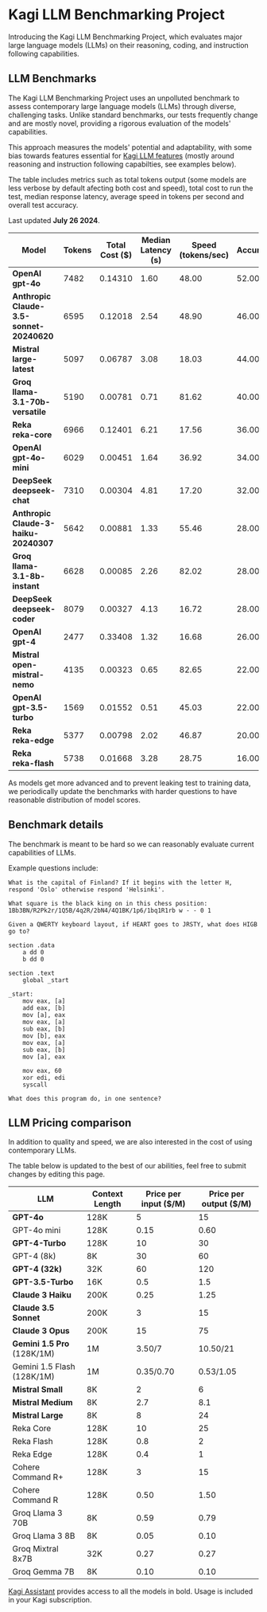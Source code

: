 # Kagi LLM Benchmarking Project

Introducing the Kagi LLM Benchmarking Project, which evaluates major large language models (LLMs) on their reasoning, coding, and instruction following capabilities.

## LLM Benchmarks

The Kagi LLM Benchmarking Project uses an unpolluted benchmark to assess contemporary large language models (LLMs) through diverse, challenging tasks. Unlike standard benchmarks, our tests frequently change and are mostly novel, providing a rigorous evaluation of the models' capabilities. 

This approach measures the models' potential and adaptability, with some bias towards features essential for [Kagi LLM features](./kagi-ai.md) (mostly around reasoning and instruction following capabilties, see examples below).

The table includes metrics such as total tokens output (some models are less verbose by default afecting both cost and speed), total cost to run the test, median response latency, average speed in tokens per second and overall test accuracy.

Last updated **July 26 2024**.

| Model                                    | Tokens | Total Cost ($) | Median Latency (s) | Speed (tokens/sec) | Accuracy |
|------------------------------------------|--------|----------------|--------------------|--------------------|----------|
| **OpenAI gpt-4o**                            | 7482   | 0.14310        | 1.60               | 48.00              | 52.00%   |
| **Anthropic Claude-3.5-sonnet-20240620**     | 6595   | 0.12018        | 2.54               | 48.90              | 46.00%   |
| **Mistral large-latest**                     | 5097   | 0.06787        | 3.08               | 18.03              | 44.00%   |
| **Groq llama-3.1-70b-versatile**             | 5190   | 0.00781        | 0.71               | 81.62              | 40.00%   |
| **Reka reka-core**  |  6966  | 0.12401  |     6.21    |       17.56        |   36.00%   |
| **OpenAI gpt-4o-mini**                       | 6029   | 0.00451        | 1.64               | 36.92              | 34.00%   |
| **DeepSeek deepseek-chat**                            | 7310   | 0.00304        | 4.81               | 17.20              | 32.00%   |
| **Anthropic Claude-3-haiku-20240307**        | 5642   | 0.00881        | 1.33               | 55.46              | 28.00%   |
| **Groq llama-3.1-8b-instant**                | 6628   | 0.00085        | 2.26               | 82.02              | 28.00%   |
| **DeepSeek deepseek-coder**                           | 8079   | 0.00327        | 4.13               | 16.72              | 28.00%   |
| **OpenAI gpt-4**                             | 2477   | 0.33408        | 1.32               | 16.68              | 26.00%   |
| **Mistral open-mistral-nemo**               | 4135   | 0.00323        | 0.65               | 82.65              | 22.00%   |
| **OpenAI gpt-3.5-turbo**                     | 1569   | 0.01552        | 0.51               | 45.03              | 22.00%   |
| **Reka reka-edge**  |  5377  | 0.00798  |     2.02    |       46.87        |   20.00%   |
| **Reka reka-flash** |  5738  | 0.01668  |     3.28    |       28.75        |   16.00%   |

As models get more advanced and to prevent leaking test to training data, we periodically update the benchmarks with harder questions to have reasonable distribution of model scores.

## Benchmark details

The benchmark is meant to be hard so we can reasonably evaluate current capabilities of LLMs.

Example questions include:

```
What is the capital of Finland? If it begins with the letter H, respond 'Oslo' otherwise respond 'Helsinki'.
```

```
What square is the black king on in this chess position: 1Bb3BN/R2Pk2r/1Q5B/4q2R/2bN4/4Q1BK/1p6/1bq1R1rb w - - 0 1
```

```
Given a QWERTY keyboard layout, if HEART goes to JRSTY, what does HIGB go to?
```

```
section .data
    a dd 0
    b dd 0

section .text
    global _start

_start:
    mov eax, [a]
    add eax, [b]
    mov [a], eax
    mov eax, [a]
    sub eax, [b]
    mov [b], eax
    mov eax, [a]
    sub eax, [b]
    mov [a], eax

    mov eax, 60
    xor edi, edi
    syscall

What does this program do, in one sentence?
```


## LLM Pricing comparison

In addition to quality and speed, we are also interested in the cost of using contemporary LLMs. 

The table below is updated to the best of our abilities, feel free to submit changes by editing this page.


| LLM                    | Context Length | Price per input ($/M) | Price per output ($/M) |
|------------------------|----------------|-----------------------|------------------------|
| **GPT-4o**                    | 128K             | 5                    | 15                     |
| GPT-4o mini                    | 128K             | 0.15                    | 0.60                     |
| **GPT-4-Turbo**           | 128K           | 10                    | 30                     |
| GPT-4 (8k)              | 8K             | 30                    | 60                     |
| **GPT-4 (32k)**           | 32K            | 60                    | 120                    |
| **GPT-3.5-Turbo**         | 16K            | 0.5                   | 1.5                    |
| **Claude 3 Haiku**        | 200K           | 0.25                  | 1.25                   |
| **Claude 3.5 Sonnet**       | 200K           | 3                     | 15                     |
| **Claude 3 Opus**         | 200K           | 15                    | 75                     |
| **Gemini 1.5 Pro** (128K/1M)       | 1M             | 3.50/7                     | 10.50/21                     |
| Gemini 1.5 Flash (128K/1M)        | 1M             | 0.35/0.70                     | 0.53/1.05                     |
| **Mistral Small**         | 8K             | 2                     | 6                      |
| **Mistral Medium**        | 8K             | 2.7                   | 8.1                    |
| **Mistral Large**         | 8K             | 8                     | 24                     |
| Reka Core              | 128K           | 10                    | 25                     |
| Reka Flash             | 128K           | 0.8                   | 2                      |
| Reka Edge              | 128K           | 0.4                   | 1                      |
| Cohere Command R+      | 128K           | 3                     | 15                     |
| Cohere Command R       | 128K           | 0.50                  | 1.50                   |
| Groq Llama 3 70B       | 8K             | 0.59                  | 0.79                   |
| Groq Llama 3 8B        | 8K             | 0.05                  | 0.10                   |
| Groq Mixtral 8x7B      | 32K            | 0.27                  | 0.27                   |
| Groq Gemma 7B          | 8K             | 0.10                  | 0.10                   |

[Kagi Assistant](./assistant.md) provides access to all the models in bold. Usage is included in your Kagi subscription.


